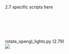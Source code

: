 2.7 specific scripts here

<br>
<br>
<br>
<br>

rotate_opengl_lights.py (2.79)<br>
![](https://github.com/K-410/blender-scripts/blob/master/gifs/rotate_opengl_lights.gif)
